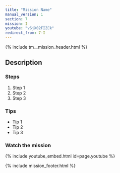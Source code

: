 ```yaml
---
title: "Mission Name"
manual_version: 1
section: 7
mission: I
youtube: "vSjX02FIZCk"
redirect_from: 7-I
---
```


{% include tm__mission_header.html %}

## Description

### Steps

1. Step 1
2. Step 2
3. Step 3

### Tips

* Tip 1
* Tip 2
* Tip 3

### Watch the mission

{% include youtube_embed.html id=page.youtube %}

{% include mission_footer.html %}